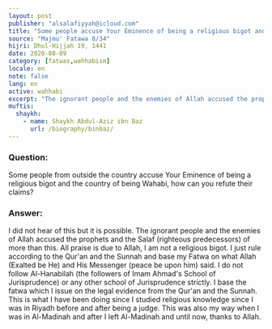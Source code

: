 ```yaml
---
layout: post
publisher: "alsalafiyyah@icloud.com"
title: "Some people accuse Your Eminence of being a religious bigot and the country of being Wahabi"
source: "Majmu' Fatawa 8/34"
hijri: Dhul-Hijjah 19, 1441
date: 2020-08-09
category: [fatwas,wahhabism]
locale: en
note: false
lang: en
active: wahhabi
excerpt: "The ignorant people and the enemies of Allah accused the prophets and the Salaf (righteous predecessors) of more than this."
muftis:
  shaykh: 
    - name: Shaykh Abdul-Aziz ibn Baz
      url: /biography/binbaz/
---
```


### Question: 
Some people from outside the country accuse Your Eminence of being a religious bigot and the country of being Wahabi, how can you refute their claims?

### Answer: 
I did not hear of this but it is possible. The ignorant people and the enemies of Allah accused the prophets and the Salaf (righteous predecessors) of more than this. All praise is due to Allah, I am not a religious bigot. I just rule according to the Qur'an and the Sunnah and base my Fatwa on what Allah (Exalted be He) and His Messenger (peace be upon him) said. I do not follow Al-Hanabilah (the followers of Imam Ahmad's School of Jurisprudence) or any other school of Jurisprudence strictly. I base the fatwa which I issue on the legal evidence from the Qur'an and the Sunnah. This is what I have been doing since I studied religious knowledge since I was in Riyadh before and after being a judge. This was also my way when I was in Al-Madinah and after I left Al-Madinah and until now, thanks to Allah.
